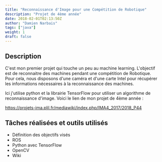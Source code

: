 ```yaml
---
title: "Reconnaissance d'Image pour une Compétition de Robotique"
description: "Projet de 4ème année"
date: 2018-02-01T02:13:50Z
author: "Damien Narbais"
tags: ["java"]
weight: 1
draft: false
---
```


## Description

  C'est mon premier projet qui touche un peu au machine learning.
L'objectif est de reconnaitre des machines pendant une compétition de Robotique.
Pour cela, nous disposons d'une caméra et d'une carte Intel pour récupérer les informations nécessaires à la reconnaissance des machines.

Ici j'utilise python et la librairie TensorFlow pour utiliser un algorithme de reconnaissance d'image. Voici le lien de mon projet de 4ème année :

https://projets-ima.plil.fr/mediawiki/index.php/IMA4_2017/2018_P44

## Tâches réalisées et outils utilisés

- Définition des objectifs visés
- ROS
- Python avec TensorFlow
- OpenCV
- Wiki
